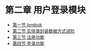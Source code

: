 # 第二章 用户登录模块



- [第一节 lombok](chapter02/verse01.html)
- [第二节 实体类封装数据方式进阶](chapter02/verse02.html)
- [第三节 注册功能](chapter02/verse03.html)
- [第四节 登录功能](chapter02/verse04.html)

